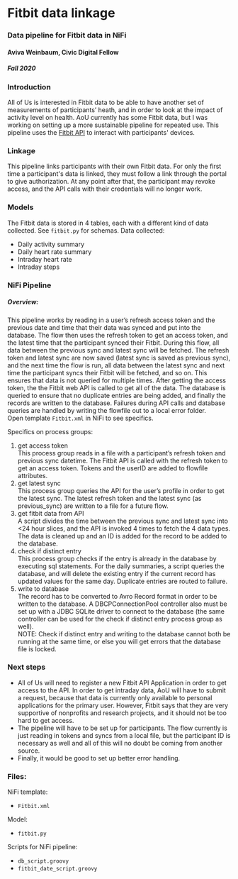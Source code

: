 # Fitbit data linkage

### Data pipeline for Fitbit data in NiFi
#### Aviva Weinbaum, Civic Digital Fellow
##### Fall 2020

### Introduction
All of Us is interested in Fitbit data to be able to have another set of measurements of participants’ heath, and in order to look at the impact of activity level on health. AoU currently has some Fitbit data, but I was working on setting up a more sustainable pipeline for repeated use. This pipeline uses the [Fitbit API](https://dev.fitbit.com/build/reference/web-api/) to interact with participants' devices.

### Linkage
This pipeline links participants with their own Fitbit data. For only the first time a participant's data is linked, they must follow a link through the portal to give authorization. At any point after that, the participant may revoke access, and the API calls with their credentials will no longer work.

### Models
The Fitbit data is stored in 4 tables, each with a different kind of data collected. See `fitbit.py` for schemas. Data collected:  
- Daily activity summary
- Daily heart rate summary
- Intraday heart rate
- Intraday steps 

### NiFi Pipeline
##### Overview:
This pipeline works by reading in a user’s refresh access token and the previous date and time that their data was synced and put into the database. The flow then uses the refresh token to get an access token, and the latest time that the participant synced their Fitbit. During this flow, all data between the previous sync and latest sync will be fetched. The refresh token and latest sync are now saved (latest sync is saved as previous sync), and the next time the flow is run, all data between the latest sync and next time the participant syncs their Fitbit will be fetched, and so on. This ensures that data is not queried for multiple times. After getting the access token, the the Fitbit web API is called to get all of the data. The database is queried to ensure that no duplicate entries are being added, and finally the records are written to the database. Failures during API calls and database queries are handled by writing the flowfile out to a local error folder.  
Open template `Fitbit.xml` in NiFi to see specifics.  

Specifics on process groups:  

1. get access token  
This process group reads in a file with a participant’s refresh token and previous sync datetime. The Fitbit API is called with the refresh token to get an access token. Tokens and the userID are added to flowfile attributes.
2. get latest sync  
This process group queries the API for the user’s profile in order to get the latest sync. The latest refresh token and the latest sync (as previous_sync) are written to a file for a future flow.
3. get fitbit data from API  
A script divides the time between the previous sync and latest sync into <24 hour slices, and the API is invoked 4 times to fetch the 4 data types. The data is cleaned up and an ID is added for the record to be added to the database.
4. check if distinct entry  
This process group checks if the entry is already in the database by executing sql statements. For the daily summaries, a script queries the database, and will delete the existing entry if the current record has updated values for the same day. Duplicate entries are routed to failure.
5. write to database  
The record has to be converted to Avro Record format in order to be written to the database. A DBCPConnectionPool controller also must be set up with a JDBC SQLite driver to connect to the database (the same controller can be used for the check if distinct entry process group as well).  
NOTE: Check if distinct entry and writing to the database cannot both be running at the same time, or else you will get errors that the database file is locked.

### Next steps
- All of Us will need to register a new Fitbit API Application in order to get access to the API. In order to get intraday data, AoU will have to submit a request, because that data is currently only available to personal applications for the primary user. However, Fitbit says that they are very supportive of nonprofits and research projects, and it should not be too hard to get access.
- The pipeline will have to be set up for participants. The flow currently is just reading in tokens and syncs from a local file, but the participant ID is necessary as well and all of this will no doubt be coming from another source.
- Finally, it would be good to set up better error handling.


### Files:

NiFi template:
- `Fitbit.xml`

Model:
- `fitbit.py`

Scripts for NiFi pipeline:
- `db_script.groovy`
- `fitbit_date_script.groovy`
